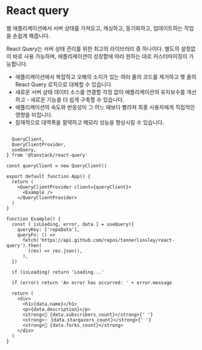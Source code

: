 # React query

웹 애플리케이션에서 서버 상태를 가져오고, 캐싱하고, 동기화하고, 업데이트하는 작업을 손쉽게 해줍니다.

React Query는 서버 상태 관리를 위한 최고의 라이브러리 중 하나이다. 별도의 설정없이 바로 사용 가능하며, 애플리케이션이 성장함에 따라 원하는 대로 커스터마이징이 가능합니다.

- 애플리케이션에서 복잡하고 오해의 소지가 있는 여러 줄의 코드를 제거하고 몇 줄의 React Query 로직으로 대체할 수 있습니다.
- 새로운 서버 상태 데이터 소스를 연결할 걱정 없이 애플리케이션의 유지보수를 개선하고 - 새로운 기능을 더 쉽게 구축할 수 있습니다.
- 애플리케이션의 속도와 반응성이 그 어느 때보다 빨라져 최종 사용자에게 직접적인 영향을 미칩니다.
- 잠재적으로 대역폭을 절약하고 메모리 성능을 향상시킬 수 있습니다.

```tsx

  QueryClient,
  QueryClientProvider,
  useQuery,
} from '@tanstack/react-query'

const queryClient = new QueryClient()

export default function App() {
  return (
    <QueryClientProvider client={queryClient}>
      <Example />
    </QueryClientProvider>
  )
}

function Example() {
  const { isLoading, error, data } = useQuery({
    queryKey: ['repoData'],
    queryFn: () =>
      fetch('https://api.github.com/repos/tannerlinsley/react-query').then(
        (res) => res.json(),
      ),
  })

  if (isLoading) return 'Loading...'

  if (error) return 'An error has occurred: ' + error.message

  return (
    <div>
      <h1>{data.name}</h1>
      <p>{data.description}</p>
      <strong>👀 {data.subscribers_count}</strong>{' '}
      <strong>✨ {data.stargazers_count}</strong>{' '}
      <strong>🍴 {data.forks_count}</strong>
    </div>
  )
}
```